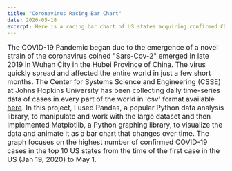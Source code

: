 ```yaml
---
title: "Coronavirus Racing Bar Chart"
date: 2020-05-18
excerpt: Here is a racing bar chart of US states acquiring confirmed COVID-19 cases from the beginning of the outbreak to present day.
---
```

<p style="font-size:16px">The COVID-19 Pandemic began due to the emergence of a novel strain of the coronavirus coined "Sars-Cov-2" emerged in late 2019 in Wuhan City in the Hubei Province of China. The virus quickly spread and affected the entire world in just a few short months. The Center for Systems Science and Engineering (CSSE) at Johns Hopkins University has been collecting daily time-series data of cases in every part of the world in 'csv' format available <a href="https://github.com/CSSEGISandData/COVID-19">here</a>. In this project, I used Pandas, a popular Python data analysis library, to manipulate and work with the large dataset and then implemented Matplotlib, a Python graphing library, to visualize the data and animate it as a bar chart that changes over time. The graph focuses on the highest number of confirmed COVID-19 cases in the top 10 US states from the time of the first case in the US (Jan 19, 2020) to May 1. </p>
